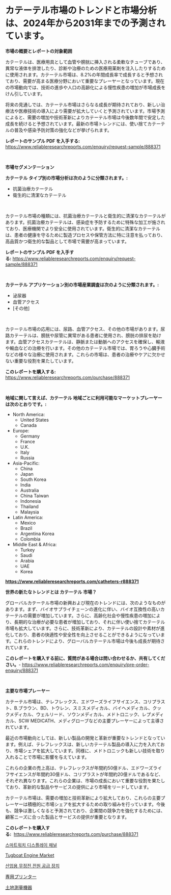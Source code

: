 <p><h1>カテーテル市場のトレンドと市場分析は、2024年から2031年までの予測されています。</h1></p><p><strong>市場の概要とレポートの対象範囲</strong></p>
<p><p>カテーテルは、医療用具として血管や膀胱に挿入される柔軟なチューブであり、異常な液体を排泄したり、診断や治療のための医療用薬剤を注入したりするために使用されます。カテーテル市場は、8.2%の年間成長率で成長すると予想されており、需要が高まる医療分野において重要なプレーヤーとなっています。現在の市場動向では、技術の進歩や人口の高齢化による慢性疾患の増加が市場成長をけん引しています。</p><p>将来の見通しでは、カテーテル市場はさらなる成長が期待されており、新しい治療法や医療技術の導入により需要が拡大していくと予測されています。市場予測によると、需要の増加や技術革新によりカテーテル市場は今後数年間で安定した成長を続けると予想されています。最新の市場トレンドには、使い捨てカテーテルの普及や感染予防対策の強化などが挙げられます。</p></p>
<p><strong>レポートのサンプル PDF を入手する:</strong> <a href="https://www.reliableresearchreports.com/enquiry/request-sample/888371">https://www.reliableresearchreports.com/enquiry/request-sample/888371</a></p>
<p>&nbsp;</p>
<p><strong>市場セグメンテーション</strong></p>
<p><strong>カテーテル タイプ別の市場分析は次のように分類されます。:</strong></p>
<p><ul><li>抗菌治療カテーテル</li><li>衛生的に清潔なカテーテル</li></ul></p>
<p>&nbsp;</p>
<p><p>カテーテル市場の種類には、抗菌治療カテーテルと衛生的に清潔なカテーテルがあります。抗菌治療カテーテルは、感染症を予防するために特殊な加工が施されており、医療機関でより安全に使用されています。衛生的に清潔なカテーテルは、患者の健康を守るために製造プロセスや保管方法に特に注意を払っており、高品質かつ衛生的な製品として市場で需要が高まっています。</p></p>
<p><strong>レポートのサンプル PDF を入手する:</strong>&nbsp;<a href="https://www.reliableresearchreports.com/enquiry/request-sample/888371">https://www.reliableresearchreports.com/enquiry/request-sample/888371</a></p>
<p>&nbsp;</p>
<p><strong> カテーテル アプリケーション別の市場産業調査は次のように分類されます。:</strong></p>
<p><ul><li>泌尿器</li><li>血管アクセス</li><li>[その他]</li></ul></p>
<p>&nbsp;</p>
<p><p>カテーテル市場の応用には、尿路、血管アクセス、その他の市場があります。尿路カテーテルは、膀胱や尿管に異常がある患者に使用され、膀胱の排尿を助けます。血管アクセスカテーテルは、静脈または動脈へのアクセスを確保し、輸液や輸血などの治療を行います。その他のカテーテル市場では、胃ろうや心臓手術などの様々な治療に使用されます。これらの市場は、患者の治療やケアに欠かせない重要な役割を果たしています。</p></p>
<p><strong>このレポートを購入する:</strong>&nbsp; <a href="https://www.reliableresearchreports.com/purchase/888371">https://www.reliableresearchreports.com/purchase/888371</a></p>
<p>&nbsp;</p>
<p><strong>地域に関して言えば、カテーテル 地域ごとに利用可能なマーケットプレーヤーは次のとおりです。:</strong></p>
<p><ul>
    <li>
        North America:
        <ul>
            <li>United States</li>
            <li>Canada</li>
        </ul>
    </li>
    <li>
        Europe:
        <ul>
            <li>Germany</li>
            <li>France</li>
            <li>U.K.</li>
            <li>Italy</li>
            <li>Russia</li>
        </ul>
    </li>
    <li>
        Asia-Pacific:
        <ul>
            <li>China</li>
            <li>Japan</li>
            <li>South Korea</li>
            <li>India</li>
            <li>Australia</li>
            <li>China Taiwan</li>
            <li>Indonesia</li>
            <li>Thailand</li>
            <li>Malaysia</li>
        </ul>
    </li>
    <li>
        Latin America:
        <ul>
            <li>Mexico</li>
            <li>Brazil</li>
            <li>Argentina Korea</li>
            <li>Colombia</li>
        </ul>
    </li>
    <li>
        Middle East & Africa:
        <ul>
            <li>Turkey</li>
            <li>Saudi</li>
            <li>Arabia</li>
            <li>UAE</li>
            <li>Korea</li>
        </ul>
    </li>
    </ul></p>
<p><strong><a href="https://www.reliableresearchreports.com/catheters-r888371">https://www.reliableresearchreports.com/catheters-r888371</a></strong>&nbsp;</p>
<p><strong>世界の新たなトレンドとは カテーテル 市場？</strong></p>
<p><p>グローバルカテーテル市場の新興および現在のトレンドには、次のようなものがあります。まず、バイオサプライチェーンの進化に伴い、バイオ互換性の高いカテーテルの需要が増加しています。さらに、高齢化社会や慢性疾患の増加により、長期的な治療が必要な患者が増加しており、それに伴い使い捨てカテーテル市場も拡大しています。さらに、技術革新により、カテーテルの設計や素材が進化しており、患者の快適性や安全性を向上させることができるようになっています。これらのトレンドにより、グローバルカテーテル市場は今後も成長が期待されています。</p></p>
<p><strong>このレポートを購入する前に、質問がある場合は問い合わせるか、共有してください。</strong>- <a href="https://www.reliableresearchreports.com/enquiry/pre-order-enquiry/888371">https://www.reliableresearchreports.com/enquiry/pre-order-enquiry/888371</a></p>
<p>&nbsp;</p>
<p><strong>主要な市場プレーヤー</strong></p>
<p><p>カテーテル市場は、テレフレックス、エドワーズライフサイエンス、コリプラスト、B.ブラウン、BD、トウレン、スミスメディカル、バイヘメディカル、クックメディカル、ウェルリード、ソウンメディカル、メドトロニック、レプメディカル、SCW MEDICATH、メディグローブなどの主要プレーヤーによって主導されています。</p><p>最近の市場動向としては、新しい製品の開発と革新が重要なトレンドとなっています。例えば、テレフレックスは、新しいカテーテル製品の導入に力を入れており、市場シェアを拡大しています。同様に、メドトロニックも新しい技術を取り入れることで市場に影響を与えています。</p><p>これらの企業の売上高は、テレフレックスが年間約50億ドル、エドワーズライフサイエンスが年間約30億ドル、コリプラストが年間約20億ドルであるなど、それぞれ異なります。これらの企業は、市場の成長において重要な役割を果たしており、革新的な製品やサービスの提供により市場をリードしています。</p><p>カテーテル市場は、需要の増加と技術革新により拡大しており、これらの主要プレーヤーは積極的に市場シェアを拡大するための取り組みを行っています。今後も、競争は激しくなると予測されており、企業間の競争力を強化するためには、顧客ニーズに合った製品とサービスの提供が重要となります。</p></p>
<p><strong>このレポートを購入する:</strong>&nbsp;&nbsp;<a href="https://www.reliableresearchreports.com/purchase/888371">https://www.reliableresearchreports.com/purchase/888371</a></p>
<p><p><a href="https://medium.com/@marymorgan1939/%EC%8A%A4%EB%A7%88%ED%8A%B8%EC%9B%8C%EC%B9%98-%EB%94%94%EC%8A%A4%ED%94%8C%EB%A0%88%EC%9D%B4-%ED%8C%A8%EB%84%90-%EC%8B%9C%EC%9E%A5-%EA%B7%9C%EB%AA%A8-%EB%B0%8F-%EC%8B%9C%EC%9E%A5-%EB%8F%99%ED%96%A5-%EC%99%84%EC%A0%84%ED%95%9C-%EC%82%B0%EC%97%85-%EA%B0%9C%EC%9A%94-2024-2031-39bf41b1e481">스마트워치 디스플레이 패널</a></p><p><a href="https://github.com/ruddyyedelwadw/Market-Research-Report-List-2/blob/main/tugboat-engine-market.md">Tugboat Engine Market</a></p><p><a href="https://medium.com/@ralphyjames/%EC%82%B0%EC%97%85%EC%9A%A9-%EB%B9%84%EC%A4%91%EB%8B%A8-%EC%A0%84%EC%9B%90-%EA%B3%B5%EA%B8%89%EC%9E%A5%EC%B9%98-%EC%8B%9C%EC%9E%A5-%EC%A0%84%EB%A7%9D-%EC%82%B0%EC%97%85-%EA%B0%9C%EC%9A%94-%EB%B0%8F-%EC%98%88%EC%B8%A1-2024%EB%85%84%EB%B6%80%ED%84%B0-2031%EB%85%84%EA%B9%8C%EC%A7%80-72f39e6256e4">산업용 무정전 전원 공급 장치</a></p><p><a href="https://medium.com/@horaceogisich78/%E5%B0%82%E7%94%A8%E3%83%97%E3%83%AA%E3%83%B3%E3%82%BF%E3%83%BC%E5%B8%82%E5%A0%B4%E3%83%AC%E3%83%9D%E3%83%BC%E3%83%88%E3%81%AF-%E3%81%93%E3%81%AE%E5%B8%82%E5%A0%B4%E3%81%AE%E6%9C%80%E6%96%B0%E3%83%88%E3%83%AC%E3%83%B3%E3%83%89%E3%81%A8%E6%88%90%E9%95%B7%E6%A9%9F%E4%BC%9A%E3%82%92%E6%98%8E%E3%82%89%E3%81%8B%E3%81%AB%E3%81%97%E3%81%A6%E3%81%84%E3%81%BE%E3%81%99-7886ebac8574">専用プリンター</a></p><p><a href="https://github.com/SantosDicki04/Market-Research-Report-List-1/blob/main/249799927524.md">土地測量機器</a></p></p>